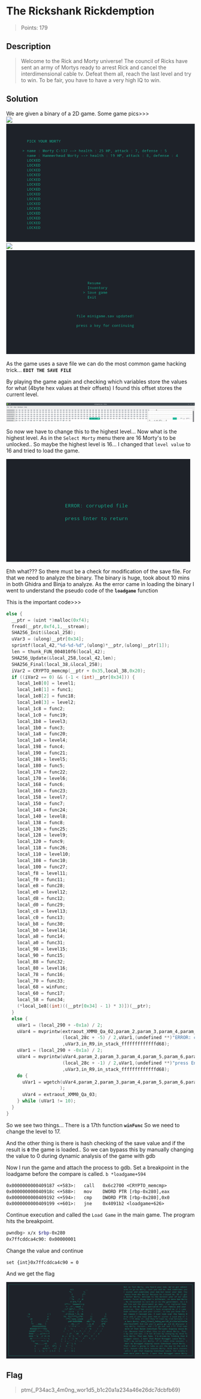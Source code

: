 # The Rickshank Rickdemption
> Points: 179

## Description
> Welcome to the Rick and Morty universe! The council of Ricks have sent an army of Mortys ready to arrest Rick and cancel the interdimensional cable tv. Defeat them all, reach the last level and try to win. To be fair, you have to have a very high IQ to win.

## Solution
We are given a binary of a 2D game. Some game pics>>><br>
![](intro.png)
![](levels.png)
![](fight.png)
![](save.png)

As the game uses a save file we can do the most common game hacking trick... **`EDIT THE SAVE FILE`**

By playing the game again and checking which variables store the values for what (4byte hex values at their offsets) I found this offset stores the current level.

![](ghex.png)

So now we have to change this to the highest level... Now what is the highest level. As in the `Select Morty` menu there are 16 Morty's to be unlocked.. So maybe the highest level is 16...
I changed that `level value` to 16 and tried to load the game.

![](fail.png)

Ehh what??? So there must be a check for modification of the save file.
For that we need to analyze the binary. The binary is huge, took about 10 mins in both Ghidra and Binja to analyze.
As the error came in loading the binary I went to understand the pseudo code of the **`loadgame`** function

This is the important code>>>
```c
else {
  __ptr = (uint *)malloc(0xf4);
  fread(__ptr,0xf4,1,__stream);
  SHA256_Init(&local_258);
  uVar3 = (ulong)__ptr[0x34];
  sprintf(local_42,"%d-%d-%d",(ulong)*__ptr,(ulong)__ptr[1]);
  len = thunk_FUN_004010f6(local_42);
  SHA256_Update(&local_258,local_42,len);
  SHA256_Final(local_38,&local_258);
  iVar2 = CRYPTO_memcmp(__ptr + 0x35,local_38,0x20);
  if ((iVar2 == 0) && (-1 < (int)__ptr[0x34])) {
    local_1e8[0] = level1;
    local_1e8[1] = func1;
    local_1e8[2] = func18;
    local_1e8[3] = level2;
    local_1c8 = func2;
    local_1c0 = func19;
    local_1b8 = level3;
    local_1b0 = func3;
    local_1a8 = func20;
    local_1a0 = level4;
    local_198 = func4;
    local_190 = func21;
    local_188 = level5;
    local_180 = func5;
    local_178 = func22;
    local_170 = level6;
    local_168 = func6;
    local_160 = func23;
    local_158 = level7;
    local_150 = func7;
    local_148 = func24;
    local_140 = level8;
    local_138 = func8;
    local_130 = func25;
    local_128 = level9;
    local_120 = func9;
    local_118 = func26;
    local_110 = level10;
    local_108 = func10;
    local_100 = func27;
    local_f8 = level11;
    local_f0 = func11;
    local_e8 = func28;
    local_e0 = level12;
    local_d8 = func12;
    local_d0 = func29;
    local_c8 = level13;
    local_c0 = func13;
    local_b8 = func30;
    local_b0 = level14;
    local_a8 = func14;
    local_a0 = func31;
    local_98 = level15;
    local_90 = func15;
    local_88 = func32;
    local_80 = level16;
    local_78 = func16;
    local_70 = func33;
    local_68 = winFunc;
    local_60 = func17;
    local_58 = func34;
    (*local_1e8[(int)((__ptr[0x34] - 1) * 3)])(__ptr);
  }
  else {
    uVar1 = (local_290 + -0x1a) / 2;
    uVar4 = mvprintw(extraout_XMM0_Qa_02,param_2,param_3,param_4,param_5,param_6,param_7,param_8,
                     (local_28c + -5) / 2,uVar1,(undefined **)"ERROR: corrupted file",(ulong)uVar1
                     ,uVar3,in_R9,in_stack_fffffffffffffd68);
    uVar1 = (local_290 + -0x1a) / 2;
    uVar4 = mvprintw(uVar4,param_2,param_3,param_4,param_5,param_6,param_7,param_8,
                     (local_28c + -1) / 2,uVar1,(undefined **)"press Enter to return",(ulong)uVar1
                     ,uVar3,in_R9,in_stack_fffffffffffffd68);
    do {
      uVar1 = wgetch(uVar4,param_2,param_3,param_4,param_5,param_6,param_7,param_8,(short *)stdscr
                    );
      uVar4 = extraout_XMM0_Qa_03;
    } while (uVar1 != 10);
  }
}
```

So we see two things... There is a 17th function **`winFunc`** So we need to change the level to 17.

And the other thing is there is hash checking of the save value and if the result is **`0`** the game is loaded..
So we can bypass this by manually changing the value to 0 during dynamic analysis of the game with gdb

Now I run the game and attach the process to gdb. Set a breakpoint in the loadgame before the compare is called. `b *loadgame+594`
```
0x0000000000409187 <+583>:   call   0x6c2700 <CRYPTO_memcmp>
0x000000000040918c <+588>:   mov    DWORD PTR [rbp-0x280],eax
0x0000000000409192 <+594>:   cmp    DWORD PTR [rbp-0x280],0x0
0x0000000000409199 <+601>:   jne    0x4091b2 <loadgame+626>
```
Continue execution and called the `Load Game` in the main game. The program hits the breakpoint.
```sh
pwndbg> x/x $rbp-0x280
0x7ffcddca4c90: 0x00000001
```
Change the value and continue
```
set {int}0x7ffcddca4c90 = 0
```
And we get the flag

![](flag.png)

## Flag
> ptm{_P34ac3_4m0ng_wor1d5_b1c20a1a234a46e26dc7dcbfb69}
